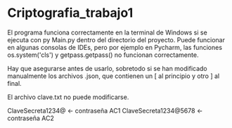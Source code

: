 # Criptografia_trabajo1

El programa funciona correctamente en la terminal de Windows si se ejecuta 
con py Main.py dentro del directorio del proyecto. Puede funcionar en
algunas consolas de IDEs, pero por ejemplo en Pycharm, las funciones
os.system('cls') y getpass.getpass() no funcionan correctamente.

Hay que asegurarse antes de usarlo, sobretodo si se han modificado manualmente 
los archivos .json, que contienen un [ al principio y otro ] al final.

El archivo clave.txt no puede modificarse.


ClaveSecreta1234@ <- contraseña AC1
ClaveSecreta1234@5678 <- contraseña AC2